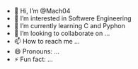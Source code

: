 - 👋 Hi, I’m @Mach04
- 👀 I’m interested in Softwere Engineering
- 🌱 I’m currently learning C and Pyphon 
- 💞️ I’m looking to collaborate on ...
- 📫 How to reach me ...
- 😄 Pronouns: ...
- ⚡ Fun fact: ...

<!---
Mach04/Mach04 is a ✨ special ✨ repository because its `README.md` (this file) appears on your GitHub profile.
You can click the Preview link to take a look at your changes.
--->
